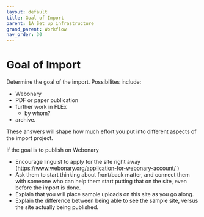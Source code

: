 ```yaml
---
layout: default
title: Goal of Import
parent: 1A Set up infrastructure
grand_parent: Workflow
nav_order: 30
---
```

# Goal of Import

Determine the goal of the import. Possibilites include:
 - Webonary
 - PDF or paper publication
 - further work in FLEx
   - by whom?
 - archive.

These answers will shape how much effort you put into different aspects of the import project.

If the goal is to publish on Webonary
  - Encourage linguist to apply for the site right away (<https://www.webonary.org/application-for-webonary-account/> )
  - Ask them to start thinking about front/back matter, and connect them with someone who can help them start putting that on the site, even before the import is done.
  - Explain that you will place sample uploads on this site as you go along.
  - Explain the difference between being able to see the sample site, versus the site actually being published.
